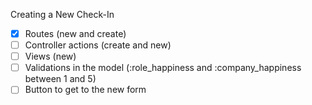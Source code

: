 Creating a New Check-In
- [x] Routes (new and create)
- [ ] Controller actions (create and new)
- [ ] Views (new)
- [ ] Validations in the model (:role_happiness and :company_happiness between 1 and 5)
- [ ] Button to get to the new form